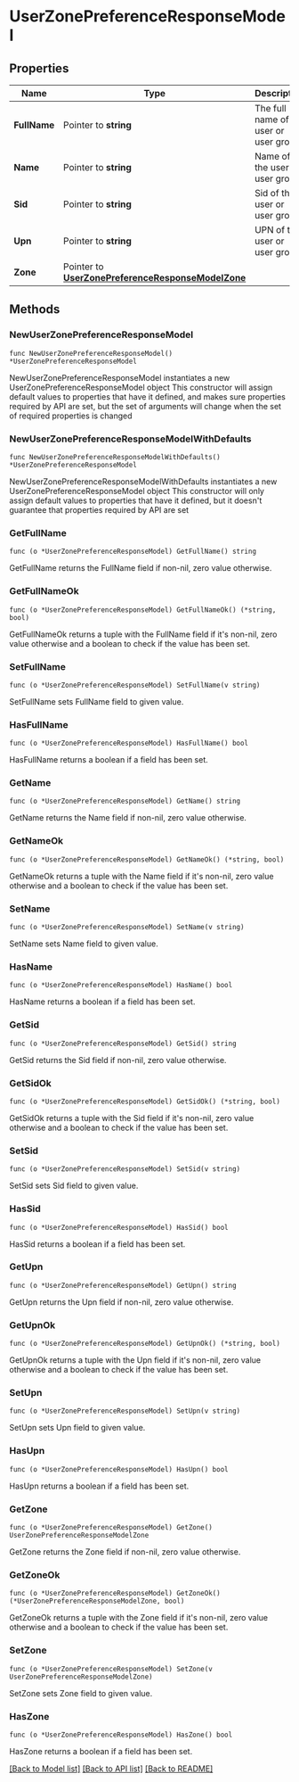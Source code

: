 # UserZonePreferenceResponseModel

## Properties

Name | Type | Description | Notes
------------ | ------------- | ------------- | -------------
**FullName** | Pointer to **string** | The full name of the user or user group. | [optional] 
**Name** | Pointer to **string** | Name of the user or user group. | [optional] 
**Sid** | Pointer to **string** | Sid of the user or user group. | [optional] 
**Upn** | Pointer to **string** | UPN of the user or user group. | [optional] 
**Zone** | Pointer to [**UserZonePreferenceResponseModelZone**](UserZonePreferenceResponseModelZone.md) |  | [optional] 

## Methods

### NewUserZonePreferenceResponseModel

`func NewUserZonePreferenceResponseModel() *UserZonePreferenceResponseModel`

NewUserZonePreferenceResponseModel instantiates a new UserZonePreferenceResponseModel object
This constructor will assign default values to properties that have it defined,
and makes sure properties required by API are set, but the set of arguments
will change when the set of required properties is changed

### NewUserZonePreferenceResponseModelWithDefaults

`func NewUserZonePreferenceResponseModelWithDefaults() *UserZonePreferenceResponseModel`

NewUserZonePreferenceResponseModelWithDefaults instantiates a new UserZonePreferenceResponseModel object
This constructor will only assign default values to properties that have it defined,
but it doesn't guarantee that properties required by API are set

### GetFullName

`func (o *UserZonePreferenceResponseModel) GetFullName() string`

GetFullName returns the FullName field if non-nil, zero value otherwise.

### GetFullNameOk

`func (o *UserZonePreferenceResponseModel) GetFullNameOk() (*string, bool)`

GetFullNameOk returns a tuple with the FullName field if it's non-nil, zero value otherwise
and a boolean to check if the value has been set.

### SetFullName

`func (o *UserZonePreferenceResponseModel) SetFullName(v string)`

SetFullName sets FullName field to given value.

### HasFullName

`func (o *UserZonePreferenceResponseModel) HasFullName() bool`

HasFullName returns a boolean if a field has been set.

### GetName

`func (o *UserZonePreferenceResponseModel) GetName() string`

GetName returns the Name field if non-nil, zero value otherwise.

### GetNameOk

`func (o *UserZonePreferenceResponseModel) GetNameOk() (*string, bool)`

GetNameOk returns a tuple with the Name field if it's non-nil, zero value otherwise
and a boolean to check if the value has been set.

### SetName

`func (o *UserZonePreferenceResponseModel) SetName(v string)`

SetName sets Name field to given value.

### HasName

`func (o *UserZonePreferenceResponseModel) HasName() bool`

HasName returns a boolean if a field has been set.

### GetSid

`func (o *UserZonePreferenceResponseModel) GetSid() string`

GetSid returns the Sid field if non-nil, zero value otherwise.

### GetSidOk

`func (o *UserZonePreferenceResponseModel) GetSidOk() (*string, bool)`

GetSidOk returns a tuple with the Sid field if it's non-nil, zero value otherwise
and a boolean to check if the value has been set.

### SetSid

`func (o *UserZonePreferenceResponseModel) SetSid(v string)`

SetSid sets Sid field to given value.

### HasSid

`func (o *UserZonePreferenceResponseModel) HasSid() bool`

HasSid returns a boolean if a field has been set.

### GetUpn

`func (o *UserZonePreferenceResponseModel) GetUpn() string`

GetUpn returns the Upn field if non-nil, zero value otherwise.

### GetUpnOk

`func (o *UserZonePreferenceResponseModel) GetUpnOk() (*string, bool)`

GetUpnOk returns a tuple with the Upn field if it's non-nil, zero value otherwise
and a boolean to check if the value has been set.

### SetUpn

`func (o *UserZonePreferenceResponseModel) SetUpn(v string)`

SetUpn sets Upn field to given value.

### HasUpn

`func (o *UserZonePreferenceResponseModel) HasUpn() bool`

HasUpn returns a boolean if a field has been set.

### GetZone

`func (o *UserZonePreferenceResponseModel) GetZone() UserZonePreferenceResponseModelZone`

GetZone returns the Zone field if non-nil, zero value otherwise.

### GetZoneOk

`func (o *UserZonePreferenceResponseModel) GetZoneOk() (*UserZonePreferenceResponseModelZone, bool)`

GetZoneOk returns a tuple with the Zone field if it's non-nil, zero value otherwise
and a boolean to check if the value has been set.

### SetZone

`func (o *UserZonePreferenceResponseModel) SetZone(v UserZonePreferenceResponseModelZone)`

SetZone sets Zone field to given value.

### HasZone

`func (o *UserZonePreferenceResponseModel) HasZone() bool`

HasZone returns a boolean if a field has been set.


[[Back to Model list]](../README.md#documentation-for-models) [[Back to API list]](../README.md#documentation-for-api-endpoints) [[Back to README]](../README.md)


